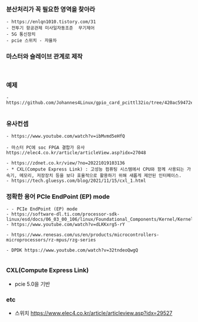 


### 분산처리가 꼭 필요한 영역을 찾아라

```
- https://enlqn1010.tistory.com/31
- 전투기 항공관제 미사일자동조준  무기제어
- 5G 통신장치
- pcie 스위치 - 자율차
```


### 마스터와 슬레이브 관계로 제작

```


```


### 예제

```
- https://github.com/Johannes4Linux/gpio_card_pcittl32io/tree/420ac59472e738b989f442c4fbfe80a34363f474


```

### 유사컨셉
```
- https://www.youtube.com/watch?v=ibMvmd5eHfQ

- 마스터 PC에 soc FPGA 결합가 유사 https://elec4.co.kr/article/articleView.asp?idx=27048

- https://zdnet.co.kr/view/?no=20221019103136
- * CXL(Compute Express Link) : 고성능 컴퓨팅 시스템에서 CPU와 함께 사용되는 가속기, 메모리, 저장장치 등을 보다 효율적으로 활용하기 위해 새롭게 제안된 인터페이스.
- https://tech.gluesys.com/blog/2021/11/15/cxl_1.html

```

### 정확한 용어 PCIe EndPoint (EP) mode
```
- - PCIe EndPoint (EP) mode
- https://software-dl.ti.com/processor-sdk-linux/esd/docs/06_03_00_106/linux/Foundational_Components/Kernel/Kernel_Drivers/PCIe/PCIe_End_Point.html
- https://www.youtube.com/watch?v=dLKKxrg5-rY

- https://www.renesas.com/us/en/products/microcontrollers-microprocessors/rz-mpus/rzg-series

- DPDK https://www.youtube.com/watch?v=32tndeoQwgQ


```

### CXL(Compute Express Link)
- pcie 5.0을 기반





### etc

- 스위치 https://www.elec4.co.kr/article/articleview.asp?idx=29527



